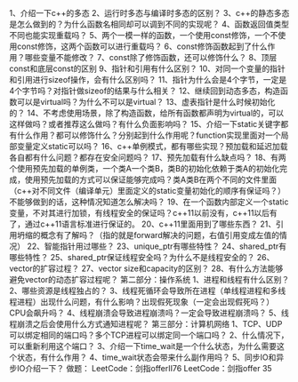 
1、介绍一下c++的多态
2、运行时多态与编译时多态的区别？
3、c++的静态多态是怎么做到的？为什么函数名相同却可以调到不同的实现呢？
4、函数返回值类型不同也能实现重载吗？
5、两个一模一样的函数，一个使用const修饰，一个不使用const修饰，这两个函数可以进行重载吗？
6、const修饰函数起到了什么作用？哪些变量不能修改？
7、const除了修饰函数，还可以修饰什么？
8、顶层const和底层const的区别
9、指针和引用有什么区别？
10、对同一个变量的指针和引用进行sizeof操作，会有什么区别吗？
11、指针为什么会是4个字节，一定是4个字节吗？对指针做sizeof的结果与什么相关？
12、继续回到动态多态，构造函数可以是virtual吗？为什么不可以是virtual？
13、虚表指针是什么时候初始化的？
14、不考虑使用场景，除了构造函数，给所有函数都声明为virtual的，可以这样做吗？或者推荐这么做吗？有什么负面影响吗？
15、介绍一下static关键字都有什么作用？都可以修饰什么？分别起到什么作用呢？function实现里面对一个局部变量定义static可以吗？
16、c++单例模式，都有哪些实现？预加载和延迟加载各自都有什么问题？都存在安全问题吗？
17、预先加载有什么缺点吗？
18、有两个使用预先加载的单例类，一个类A一个类B，类B的初始化依赖于类A的初始化完成，使用预先加载的方式可以保证能够完成吗？类A类B在两个不同的文件里面（c++对不同文件（编译单元）里面定义的static变量初始化的顺序有保证吗？）不能够做到的话，这种情况知道怎么解决吗？
19、在一个函数内部定义一个static变量，不对其进行加锁，有线程安全的保证吗？c++11以前没有，c++11以后有了，通过c++11语言标准进行保证的。
20、c++11里面用到了哪些东西？
21、引用坍缩的概念有了解吗？（指的就是forward解决的问题，右值引用变成左值的情况）
22、智能指针用过哪些？
23、unique_ptr有哪些特性？
24、shared_ptr有哪些特性？
25、shared_ptr保证线程安全吗？为什么不是线程安全的？
26、vector的扩容过程？
27、vector size和capacity的区别？
28、有什么方法能够避免vector的动态扩容过程呢？
第二部分：操作系统
1、进程和线程有什么区别？
2、哪些资源是线程独占的？
3、线程死循环会导致所在进程（单线程进程和多线程进程）出现什么问题，有什么影响？出现假死现象（一定会出现假死吗？）
CPU会飙升吗？
4、线程崩溃会导致进程崩溃吗？一定会导致进程崩溃吗？
5、线程崩溃之后会使用什么方式通知进程呢？
第三部分：计算机网络
1、TCP、UDP可以绑定相同的端口吗？多个TCP进程可以绑定同一个端口吗？
2、什么情况下，可以重新利用这个端口？
3、介绍一下time_wait是一个什么状态，为什么需要这个状态，有什么作用？
4、time_wait状态会带来什么副作用吗？
5、同步IO和异步IO介绍一下？
做题：
LeetCode：剑指offerⅡ76
LeetCode：剑指offer 35
